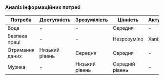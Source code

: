 ### Аналіз інформаційних потреб

| Потреба                     | Доступність | Зрозумілість | Цінність | Актуальність |
|-----------------------------|-------------|--------------|----------|--------------|
| Вода | -   | -       | Середня   | -       |
| Безпека праці            | -      | -       | Незрозуміло   | Хапізно       |
| Отримання даних                       | Низький рівень   | Середня   | Середня   | -       |
| Музика                       | -    | Низький рівень     | Середній рівень   | -       |
